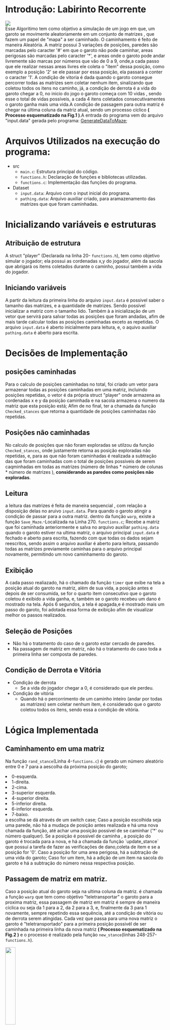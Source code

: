 # Introdução: Labirinto Recorrente
<img align="center" src="https://img.shields.io/badge/C-00599C?style=for-the-badge&logo=c&logoColor=white"/> </br>
Esse Algoritimo tem como objetivo a simulação de um jogo em que, um garoto se movimente aleatoriamente em um conjunto de matrizes , que fazem um papel de "mapa" a ser caminhado. O caminhamento é feito de maneira Aleatória. A matriz possui 3 variações de posições, paredes são marcadas pelo caracter '#' em que o garoto não pode caminhar, areas perigosas são marcadas pelo caracter '*', e areas onde o garoto pode andar livremente são marcas por números que vão de 0 a 9, onde,a cada passo que ele realizar nessas areas livres ele coleta o "item" dessa posição, como exemplo a posição '2' se ele passar por essa posição, ela passará a conter o caracter '1'. A condição de vitoria é dada quando o garoto consegue percorrer todas as matrizes sem coletar nenhum item, sinalizando que coletou todos os itens no caminho, já, a condição de derrota é a vida do garoto chegar a 0, no inicio do jogo o garoto começa com 10 vidas , sendo esse o total de vidas possíveis, a cada 4 itens coletados consecutivamentes o garoto ganha mais uma vida.A condição de passagem para outra matriz é chegar na última coluna da matriz atual, sendo um processo cíclico **( Processo esquematizado na Fig.1 )**.A entrada do programa vem do arquivo "input.data" gerada pelo programa: <a href="https://github.com/mpiress/GenerateDataToMaze">GenerateDataToMaze</a>;</br>

# Arquivos Utilizados na execução do programa:
* src
  * ```main.c```: Estrutura principal do código.
  * ```functions.h```: Declaração de funções e bibliotecas utilizadas. 
  * ```functions.c```: Implementação das funções do programa.
* Dataset
  * ```input.data```: Arquivo com o input inicial do programa.
  * ```pathing.data```: Arquivo auxiliar criado, para aramazenamento das matrizes que que foram caminhadas.

# Inicializando variáveis e estruturas
## Atribuição de estrutura
A struct "player" (Declarada na linha 20- `functions.h`), tem como objetivo simular o jogador; ela possui as cordenadas x,y do jogador, além da sacola que abrigará os items coletados durante o caminho, possui também a vida do jogador.   
## Iniciando variáveis
A partir da leitura da primeira linha do arquivo ```input.data``` é possivel saber o tamanho das matrizes, e a quantidade de matrizes. Sendo possível inicializar a matriz com o tamanho lido. Também à a inicialização de um vetor que servirá para salvar todas as posições que foram andadas, afim de mais tarde calcular todas as posições caminhadas exceto as repetidas. O arquivo ```input.data``` é aberto inicialmente para leitura, e, o aquivo auxiliar ```pathing.data``` é aberto para escrita.
# Decisões de Implementação
## posições caminhadas
Para o calculo de posições caminhadas no total, foi criado um vetor para armazenar todas as posições caminhadas em uma matriz, incluindo posições repetidas, o vetor é da própria struct "player" onde armazena as cordenadas x e y da posição caminhada e na sacola armazena o numero da matriz que esta posição está; Afim de no final, ter a chamada da função `Checked_stances` que retorna a quantidade de posições caminhadas não repetidas.
## Posições não caminhadas
No calculo de posições que não foram exploradas se utilzou da função `Checked_stances`, onde justamente retorna as posição exploradas não repetidas, e, para as que não foram caminhadas é realizada a subtração das que foram caminhadas com o total de posições possiveis de serem caqminhadas em todas as matrizes (número de linhas * número de colunas * número de matrizes ), **considerando as paredes como posições não exploradas**. 
## Leitura
a leitura das matrizes é feita de maneira sequencial , com relação a disposição delas no aruivo `input.data`. Para quando o garoto atingir a condição de passar para a outra matriz. dentro da função `warp`, existe a função `Save_Maze`.-Localizada na Linha 270. `functions.c`;
Recebe a matriz que foi caminhada anteriormente e salva no arquivo auxiliar `pathing.data` quando o garoto estiver na ultima matriz, o arquivo principal `input.data` é fechado e aberto para escrita, fazendo com que todas os dados sejam reescritos, sendo assim o arquivo auxiliar é aberto para leitura, passando todas as matrizes previamente caminhas para o arquivo principal novamente, permitindo um novo caminhamento do garoto.
## Exibição
A cada passo realiazado, há o chamado da função `timer` que exibe na tela a posição atual do garoto na matriz, além de sua vida, a posição antes e depois de ser consumida, se for o quarto item consecutivo que o garoto coletou é exibido a vida ganha, e, também se o garoto recebeu um dano é mostrado na tela. Após 6 segundos, a tela é apagada,e é mostrado mais um passo do garoto, foi adotada essa forma de exibição afim de visualizar melhor os passos realizados.
## Seleção de Posições
* Não há o tratamento do caso de o garoto estar cercado de paredes.
* Na passagem de matriz em matriz, não há o tratamento do caso toda a primeira linha ser composta de paredes.
## Condição de Derrota e Vitória
* Condição de derrota
  * Se a vida do jogador chegar a 0, é considerado que ele perdeu.
* Condição de vitória
  * Quando há o percorrimento de um caminho inteiro (andar por todas as matrizes) sem coletar nenhum item, é considerado que o garoto coletou todos os itens, sendo essa a condição de vitória.

# Lógica Implementada
## Caminhamento em uma matriz 
Na função `rand_stance`(Linha 4-```functions.c```) é gerado um número aleatório entre 0 e 7 para a aescolha da próxima posição do garoto;
<li>0-esquerda.</li>
<li>1-direita.</li>
<li>2-cima.</li>
<li>3-superior esquerda.</li>
<li>4-superior direita.</li>
<li>5-inferior direita.</li>
<li>6-inferior esquerda.</li>
<li>7-baixo.</li>
a escolha se dá através de um switch case;  Caso a posição escolhida seja uma parede, não há a mudaça de posição antes realizada e há uma nova chamada da função, até achar uma posição possivel de se caminhar ('*' ou número qualquer). Se a posição é possivel de caminha , a posição do garoto é trocada para a nova, e há a chamada da função `update_stance` que possuí a tarefa de fazer as verificações de dano,coleta de item e se a posição for '0'. Caso a posição for uma area perigosa, há a subtração de uma vida do garoto; Caso for um item, há a adição de um item na sacola do garoto e há a subtração do número nessa respectiva posição.</br>

## Passagem de matriz em matriz.
Caso a posição atual do garoto seja na ultima coluna da matriz. é chamada a função `warp` que tem como objetivo "teletransportar" o garoto para a proxima matriz, essa passagem de matriz em matriz é sempre de maneira cíclica ou seja da 1 para a 2, da 2 para a 3, e, finalmente da 3 para 1 novamente, sempre repetindo essa sequência, até a condição de vitória ou de derrota serem atingidas. Cada vez que passa para uma nova matriz o garoto é  "teletransportado" para a primeira posição possivél de ser caminhada na primeira linha da nova matriz **( Processo esquematizado na Fig.2 )** e o processo é realizado pela função `new_stance`(linhas 248-257-`functions.h`).</br>


<img src="img/Fig.1.png" width="25%"></br>

### Matriz em Matriz(Fig.1)

<img src="img/fIG.2.png" width="18%"></br>

### Matriz em Matriz(Fig.2)

## Calculo dos status finais do jogador
* Perigos totais enfrentados.
  * A cada perigo, que o garoto enfrenta, a um incremento em uma variavel inteira, que contabiliza o total de perigos enfrentados, no final é impresso na tela o valor dessa variavel.
* Quantidade de itens coletados
  * Para descobrir esse valor, basta ver a quantia que está dentro da sacola do jogador.
* Posições caminhadas e não caminhadas, já foram especificadas no tópico: <u>Decisões de Implementação</u>

# Resultados
Ao atingir ou a condição de vitória ou a condição de derrota, será impresso na tela os status do garoto, com os seguintes resultados:
Logo acima da impressão dos status é dito se o garoto venceu ou perdeu.
* Perigos totais enfrentados.
* Quantidade de itens coletados
* Número total de posições caminhadas (não repetidas).
* Número total de posições não caminhadas.

# Exemplo de execução
Para esse exemplo, A função `timer` foi desativada, afim de minimizar o tempo gasto na impressão de passo a passo.**será mostrado os status do jogador**, Como exemplo de entrada , possuimos 4 matrizes de tamanho 3x3 no arquivo `input.data`.
## Entrada.
*input.data*
| 3 | 3 | 4 |
|---|---|---|
| * | # | * |
| 5 | 2 | # |
| * | * | 2 |
|   |   |   |
| 4 | * | * |
| * | # | * |
| 2 | # | 3 |
|   |   |   |
| 2 | 4 | * |
| 4 | 1 | * |
| 2 | * | * |
|   |   |   |
| # | # | 4 |
| 4 | * | * |
| 5 | 2 | 3 |
## Saída.
<div>
Exemplo de saida.1:</br>
<img src="img/exemplo_execut1.png" width="40%">
</div>
<div>
Exemplo de saida.2:</br>
<img src="img/exemplo_execut2.png" width="40%">
</div>
<div>
Exemplo de saida.3:</br>
<img src="img/exemplo_execut3.png" width="40%">
</div>

# Conclusões
## Analise de Resultados.
Como foi possível analisar nos *Exemplos de saída* , o garoto perdeu em todos os casos exemplo. O que nos leva a conclusão que a maneira de caminhar aleatoriamente sobre a matriz não é eficaz, uma vez que a condição de vitoria é raramente atingida. Comparando com o último trabalho realizado: <a href="https://github.com/joaopedrofreitas/Greedy-Algorithm">Greedy Algorithm</a>, com a forma aleatória de percorrimento não é possivel traçar padrões, uma vez que, a cada execução há novos resultados para uma mesma base de dados, dependendo do fator "sorte" para a obtenção de um resultado satisfatório (condição de vitoria). Levando isso em conta, comparando com trabalhos realizados anteriormente, a maneira aleatória de percorrimento é extremamente ineficaz, dependendo do acaso para obtenção de um resultado satisfatório.
## Análise de custo computacional.
Como foi dito, para uma mesma base de dados, a cada execução, obtemnos um resultado diferente.E, na maioria dos resultados não conseguiremos a condição de vitoria.Para a estimativa do custo computacional, podemos estipular casos onde, todos os valores gerados aleatoriamente pela função `rand_stance` vão para a direita ou para diagona inferior direita. Porém, no caso de uma execução padrão, onde a chance do valor aleatorio ser o mesmo sempre, é ínfima, é impossivel analisar um custo computacional, para todo o programa.

# Compilção e Execução
<p>
    <i>Este código possui um arquivo Makefile que facilita a compilação e execução do programa</br>As diretrizes de execução deste
    Make file são:<i>
    <table border="1">
      <tr><td><u>make clean</u></td> <td>Apaga a última compilação realizada contida na pasta build</td></tr>
      <tr><td><u>make</u></td> <td>Executa a compilação do programa utilizando o gcc, e o resultado vai para a pasta build.</td></tr>
      <tr><td><u>make run</u></td> <td>Executa o programa da pasta build após o programa já estar compilado </td></tr>
    </table>
    <i>Para a execução do programa utilize <u>make</u> para realizar a compilação e logo após utilize <u>make run</u> para executar o programa</i>
</p>

# Autor
E-mail: joaopedrofdpd2205@gmail.com</br>
3° Período-2023-Engenharia de Computação-CEFET-MG